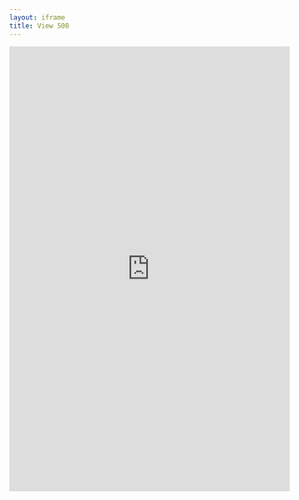 ```yaml
---
layout: iframe
title: View 500
---
```

<iframe width="100%" height="800" src="https://www.youtube.com/embed/SR0aN_neEu8" title="Song" frameborder="0" allow="accelerometer; autoplay; clipboard-write; encrypted-media; gyroscope; picture-in-picture; web-share" referrerpolicy="strict-origin-when-cross-origin" allowfullscreen></iframe>
